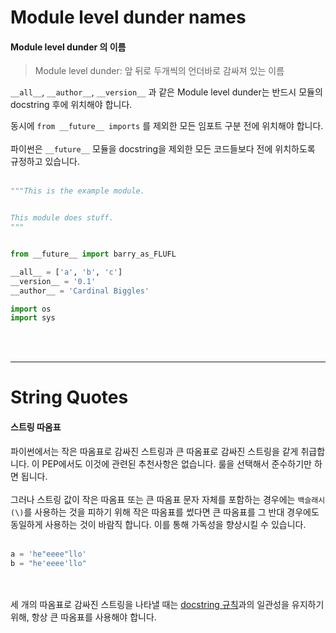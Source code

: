 # Module level dunder names
#### Module level dunder 의 이름

> Module level dunder: 앞 뒤로 두개씩의 언더바로 감싸져 있는 이름

`__all__`, `__author__`, `__version__` 과 같은 Module level dunder는 반드시 모듈의 docstring 후에 위치해야 합니다.

동시에 `from __future__ imports` 를 제외한 모든 임포트 구분 전에 위치해야 합니다.
<br><br>
파이썬은 `__future__` 모듈을 docstring을 제외한 모든 코드들보다 전에 위치하도록 규정하고 있습니다.
<br><br>
```python
"""This is the example module.


This module does stuff.
"""


from __future__ import barry_as_FLUFL

__all__ = ['a', 'b', 'c']
__version__ = '0.1'
__author__ = 'Cardinal Biggles'

import os
import sys

```
<br><br>
___
# String Quotes
#### 스트링 따옴표

파이썬에서는 작은 따옴표로 감싸진 스트링과 큰 따옴표로 감싸진 스트링을 같게 취급합니다. 
이 PEP에서도 이것에 관련된 추천사항은 없습니다. 룰을 선택해서 준수하기만 하면 됩니다.
<br><br>
그러나 스트링 값이 작은 따옴표 또는 큰 따옴표 문자 자체를 포함하는 경우에는 `백슬래시(\)`를 사용하는 것을
피하기 위해 작은 따옴표를 썼다면 큰 따옴표를 그 반대 경우에도 동일하게 사용하는 것이 바람직 합니다.
이를 통해 가독성을 향상시킬 수 있습니다.
<br><br>
```python
a = 'he"eeee"llo'
b = "he'eeee'llo"
```
<br><br>
세 개의 따옴표로 감싸진 스트링을 나타낼 때는 [docstring 규칙](https://www.python.org/dev/peps/pep-0257/)과의 일관성을 유지하기 위해, 항상 큰 따옴표를 사용해야 합니다.
<br><br>




